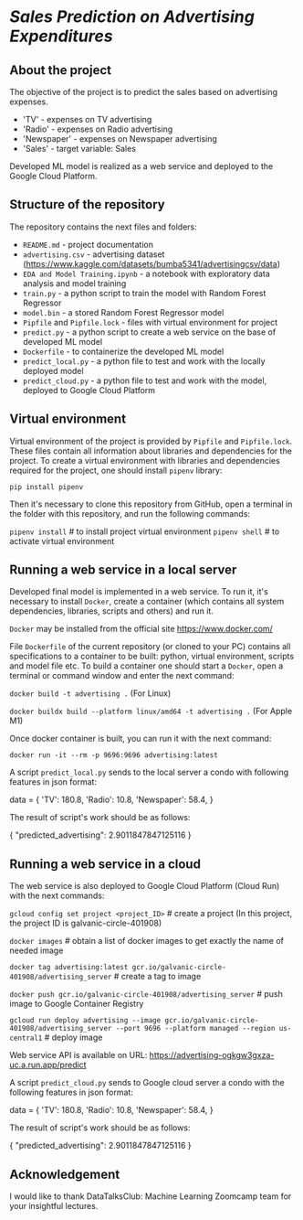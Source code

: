 # *Sales Prediction on Advertising Expenditures*  

## **About the project**   

The objective of the project is to predict the sales based on advertising expenses.
* 'TV' - expenses on TV advertising
* 'Radio' - expenses on Radio advertising
* 'Newspaper' - expenses on Newspaper advertising
* 'Sales' - target variable: Sales
   
Developed ML model is realized as a web service and deployed to the Google Cloud Platform.    
   
## **Structure of the repository**    
   
The repository contains the next files and folders:

* `README.md` - project documentation    
* `advertising.csv` - advertising dataset (https://www.kaggle.com/datasets/bumba5341/advertisingcsv/data)
* `EDA and Model Training.ipynb` - a notebook with exploratory data analysis and model training
* `train.py` - a python script to train the model with Random Forest Regressor
* `model.bin` - a stored Random Forest Regressor model  
* `Pipfile` and `Pipfile.lock` - files with virtual environment for project
* `predict.py` - a python script to create a web service on the base of developed ML model    
* `Dockerfile` - to containerize the developed ML model
* `predict_local.py` - a python file to test and work with the locally deployed model
* `predict_cloud.py` - a python file to test and work with the model, deployed to Google Cloud Platform    

## **Virtual environment**   
   
Virtual environment of the project is provided by `Pipfile` and `Pipfile.lock`. These files contain all information about libraries and dependencies for the project. To create a virtual environment with libraries and dependencies required for the project, one should install `pipenv` library:  
   
`pip install pipenv`   
   
Then it's necessary to clone this repository from GitHub, open a terminal in the folder with this repository, and run the following commands:   
   
`pipenv install`   # to install project virtual environment
`pipenv shell`     # to activate virtual environment


## **Running a web service in a local server**   
      
Developed final model is implemented in a web service. To run it, it's necessary to install `Docker`, create a container (which contains all system dependencies, libraries, scripts and others) and run it.   
   
`Docker` may be installed from the official site https://www.docker.com/

File `Dockerfile` of the current repository (or cloned to your PC) contains all specifications to a container to be built: python, virtual environment, scripts and model file etc. To build a container one should start a `Docker`, open a terminal or command window and enter the next command:   
   
`docker build -t advertising .` (For Linux)

`docker buildx build --platform linux/amd64 -t advertising .` (For Apple M1)
   
Once docker container is built, you can run it with the next command:   
   
`docker run -it --rm -p 9696:9696 advertising:latest`
   
A script `predict_local.py` sends to the local server a condo with following features in json format:   

data = {
    'TV': 180.8,
    'Radio': 10.8,
    'Newspaper': 58.4,
}

The result of script's work should be as follows:   

{
 "predicted_advertising": 2.9011847847125116
}


## **Running a web service in a cloud**   
   
The web service is also deployed to Google Cloud Platform (Cloud Run) with the next commands:   
      
`gcloud config set project <project_ID>`  # create a project  (In this project, the project ID is galvanic-circle-401908)
   
`docker images`   # obtain a list of docker images to get exactly the name of needed image   
   
`docker tag advertising:latest gcr.io/galvanic-circle-401908/advertising_server`  # create a tag to image   
   
`docker push gcr.io/galvanic-circle-401908/advertising_server` # push image to Google Container Registry   
   
`gcloud run deploy advertising --image gcr.io/galvanic-circle-401908/advertising_server --port 9696 --platform managed --region us-central1`    # deploy image   

Web service API is available on URL: https://advertising-ogkgw3gxza-uc.a.run.app/predict
   
A script `predict_cloud.py` sends to Google cloud server a condo with the following features in json format:   

data = {
    'TV': 180.8,
    'Radio': 10.8,
    'Newspaper': 58.4,
}

The result of script's work should be as follows:   

{
 "predicted_advertising": 2.9011847847125116
}


## **Acknowledgement**   
   
I would like to thank DataTalksClub: Machine Learning Zoomcamp team for your insightful lectures. 
